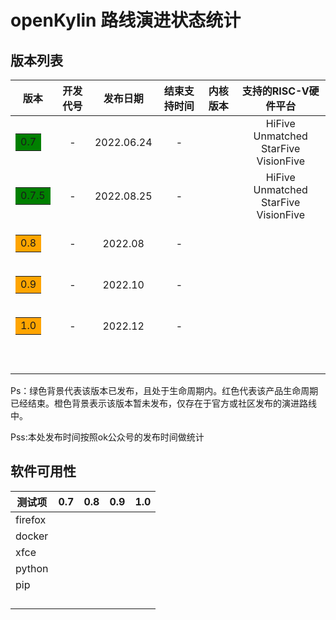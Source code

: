 # openKylin 路线演进状态统计





## 版本列表

|                        版本                         | 开发代号 |  发布日期  | 结束支持时间 | 内核版本 |            支持的RISC-V硬件平台            |
| :-------------------------------------------------: | :------: | :--------: | :----------: | :------: | :----------------------------------------: |
| <table><tr><td bgcolor=green>0.7</td></tr></table>  |    -     | 2022.06.24 |      -       |          | HiFive Unmatched <br />StarFive VisionFive |
| <table><tr><td bgcolor=green>0.7.5</td></tr></table>  |    -     | 2022.08.25 |      -       |          | HiFive Unmatched <br />StarFive VisionFive |
| <table><tr><td bgcolor=orange>0.8</td></tr></table> |    -     |  2022.08   |      -       |          |                                            |
| <table><tr><td bgcolor=orange>0.9</td></tr></table> |    -     |  2022.10   |      -       |          |                                            |
| <table><tr><td bgcolor=orange>1.0</td></tr></table> |    -     |  2022.12   |      -       |          |                                            |
|                                                     |          |            |              |          |                                            |
|                                                     |          |            |              |          |                                            |
|                                                     |          |            |              |          |                                            |
|                                                     |          |            |              |          |                                            |
|                                                     |          |            |              |          |                                            |
|                                                     |          |            |              |          |                                            |
|                                                     |          |            |              |          |                                            |

Ps：绿色背景代表该版本已发布，且处于生命周期内。红色代表该产品生命周期已经结束。橙色背景表示该版本暂未发布，仅存在于官方或社区发布的演进路线中。

Pss:本处发布时间按照ok公众号的发布时间做统计


## 软件可用性

| 测试项  | 0.7  | 0.8  | 0.9  | 1.0  |
| ------- | ---- | ---- | ---- | ---- |
| firefox |      |      |      |      |
| docker  |      |      |      |      |
| xfce    |      |      |      |      |
| python  |      |      |      |      |
| pip     |      |      |      |      |
|         |      |      |      |      |
|         |      |      |      |      |
|         |      |      |      |      |
|         |      |      |      |      |

